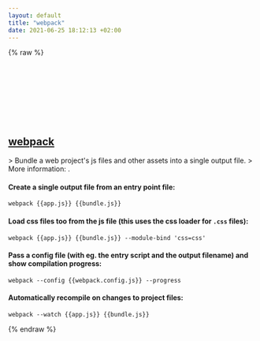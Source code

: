 ```yaml
---
layout: default
title: "webpack"
date: 2021-06-25 18:12:13 +02:00
---
```

{% raw %}
<h2 id="webpack">
  <a href="/en/common/webpack.html">webpack</a> <a href="#webpack"><svg class="icon">
    <use href="/assets/images/unicode_sprite.svg#link" />
  </svg></a>
</h2>
> Bundle a web project's js files and other assets into a single output file.
> More information: <https://webpack.js.org>.

#### Create a single output file from an entry point file:
```shell
webpack {{app.js}} {{bundle.js}}
```
#### Load css files too from the js file (this uses the css loader for `.css` files):
```shell
webpack {{app.js}} {{bundle.js}} --module-bind 'css=css'
```
#### Pass a config file (with eg. the entry script and the output filename) and show compilation progress:
```shell
webpack --config {{webpack.config.js}} --progress
```
#### Automatically recompile on changes to project files:
```shell
webpack --watch {{app.js}} {{bundle.js}}
```
{% endraw %}